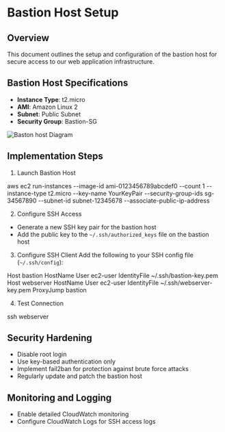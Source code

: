 # Bastion Host Setup

## Overview
This document outlines the setup and configuration of the bastion host for secure access to our web application infrastructure.

## Bastion Host Specifications
- **Instance Type**: t2.micro
- **AMI**: Amazon Linux 2
- **Subnet**: Public Subnet
- **Security Group**: Bastion-SG

 ![Baston host Diagram](https://github.com/user-attachments/assets/53037b57-6947-4468-8e0f-447c97423030)


## Implementation Steps

1. Launch Bastion Host

aws ec2 run-instances --image-id ami-0123456789abcdef0 --count 1 --instance-type t2.micro --key-name YourKeyPair --security-group-ids sg-34567890 --subnet-id subnet-12345678 --associate-public-ip-address

2. Configure SSH Access
- Generate a new SSH key pair for the bastion host
- Add the public key to the `~/.ssh/authorized_keys` file on the bastion host

3. Configure SSH Client
Add the following to your SSH config file (`~/.ssh/config`):

Host bastion
HostName <Bastion-Public-IP>
User ec2-user
IdentityFile ~/.ssh/bastion-key.pem
Host webserver
HostName <WebServer-Private-IP>
User ec2-user
IdentityFile ~/.ssh/webserver-key.pem
ProxyJump bastion

4. Test Connection

ssh webserver

## Security Hardening
- Disable root login
- Use key-based authentication only
- Implement fail2ban for protection against brute force attacks
- Regularly update and patch the bastion host

## Monitoring and Logging
- Enable detailed CloudWatch monitoring
- Configure CloudWatch Logs for SSH access logs
